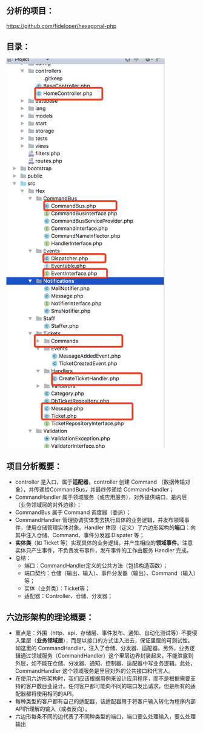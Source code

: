 ## 分析的项目： 
https://github.com/fideloper/hexagonal-php

## 目录：
![目录](img/1.png)

## 项目分析概要：
- controller 是入口，属于**适配器**，controller 创建 Command （数据传输对象），并传递给CommandBus，并最终传递给 CommandHandler；
- CommandHandler 属于领域服务（或应用服务），对外提供端口，是内层（业务领域层的对外边缘）；
- CommandBus 属于 Command 调度器（委派）；
- CommandHandler 管理协调实体类去执行具体的业务逻辑，并发布领域事件，使用仓储管理实体对象。Handler 体现（定义）了六边形架构的**端口**：向其中注入仓储、Command、事件分发器 Dispater 等；
- **实体类**（如 Ticket 等）实现具体的业务逻辑，并产生相应的**领域事件**。注意实体只产生事件，不负责发布事件，发布事件的工作由服务 Handler 完成。
- 总结：
    - 端口：CommandHandler定义的公共方法（包括构造函数）；
    - 端口契约：仓储（输出、输入）、事件分发器（输出）、Command（输入）等；
    - 实体（业务类）：Ticket等；
    - 适配器：Controller、仓储、分发器；

## 六边形架构的理论概要：
- 重点是：外围（http、api、存储层、事件发布、通知、自动化测试等）不要侵入里层（**业务领域层**），而是以接口的方式注入进去，保证里层的可测试性。如这里的 CommandHandler，注入了仓储、分发器、适配器。另外，业务逻辑通过领域服务（CommandHandler）这个里层边界封装起来，不能泄露到外层，如不能在仓储、分发器、通知、控制器、适配器中写业务逻辑。此处，CommandHandler 这个领域服务是里层对外的公共接口和代言人。
- 在使用六边形架构时，我们应该根据用例来设计应用程序，而不是根据需要支持的客户数目业设计。任何客户都可能向不同的端口发出请求，但是所有的适配器都将使用相同的API。
- 每种类型的客户都有自己的适配器，该适配器用于将客户输入转化为程序内部API所理解的输入（或者反向）。
- 六边形每条不同的边代表了不同种类型的端口，端口要么处理输入，要么处理输出